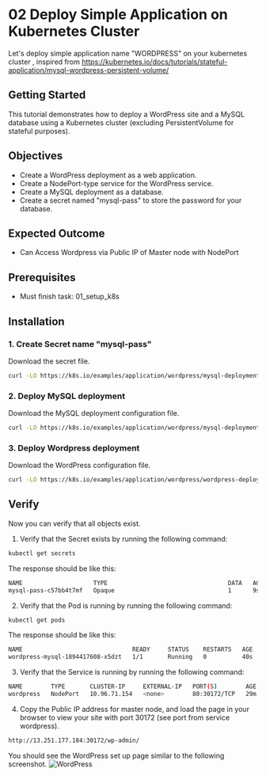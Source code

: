 # 02 Deploy Simple Application on Kubernetes Cluster
Let's deploy simple application name "WORDPRESS" on your kubernetes cluster 
, inspired from https://kubernetes.io/docs/tutorials/stateful-application/mysql-wordpress-persistent-volume/
<!-- -- -- -- -- -- -- -- -- -- -- -- -- -- -- -- -- -- -- -- -- -- -- -->

## Getting Started
This tutorial demonstrates how to deploy a WordPress site and a MySQL database using a Kubernetes cluster (excluding PersistentVolume for stateful purposes).

## Objectives
- Create a WordPress deployment as a web application.
- Create a NodePort-type service for the WordPress service.
- Create a MySQL deployment as a database.
- Create a secret named "mysql-pass" to store the password for your database.

## Expected Outcome
- Can Access Wordpress via Public IP of Master node with NodePort

## Prerequisites
- Must finish task: 01_setup_k8s


## Installation
### 1. Create Secret name "mysql-pass"

Download the secret file.
```sh
curl -LO https://k8s.io/examples/application/wordpress/mysql-deployment.yaml
```

### 2. Deploy MySQL deployment

Download the MySQL deployment configuration file.
```sh
curl -LO https://k8s.io/examples/application/wordpress/mysql-deployment.yaml
```

### 3. Deploy Wordpress deployment

Download the WordPress configuration file.
```sh
curl -LO https://k8s.io/examples/application/wordpress/wordpress-deployment.yaml
```

## Verify
Now you can verify that all objects exist.

1. Verify that the Secret exists by running the following command:
```sh
kubectl get secrets
```

The response should be like this:
```sh
NAME                    TYPE                                  DATA   AGE
mysql-pass-c57bb4t7mf   Opaque                                1      9s
```

2. Verify that the Pod is running by running the following command:
```sh
kubectl get pods
```

The response should be like this:
```sh
NAME                               READY     STATUS    RESTARTS   AGE
wordpress-mysql-1894417608-x5dzt   1/1       Running   0          40s
```

3. Verify that the Service is running by running the following command:
```sh
NAME        TYPE       CLUSTER-IP     EXTERNAL-IP   PORT(S)        AGE
wordpress   NodePort   10.96.71.154   <none>        80:30172/TCP   29m
```

4. Copy the Public IP address for master node, and load the page in your browser to view your site with port 30172 (see port from service wordpress).
```sh
http://13.251.177.184:30172/wp-admin/
```

You should see the WordPress set up page similar to the following screenshot.
![WordPress](https://github.com/chayapon-s/kbtg-infra-kampus-bootcamp2024/assets/49383429/ca9e0dc0-8d9d-48a8-b368-4948678dc80b)
